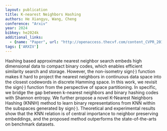 ```yaml
---
layout: publication
title: K-nearest Neighbors Hashing
authors: He Xiangyu, Wang, Cheng
conference: "Arxiv"
year: 2024
bibkey: he2024k
additional_links:
  - {name: "Paper", url: "http://openaccess.thecvf.com/content_CVPR_2019/papers/He_K-Nearest_Neighbors_Hashing_CVPR_2019_paper.pdf"}
tags: ['ARXIV']
---
```

<p>Hashing based approximate nearest neighbor search embeds high
dimensional data to compact binary codes, which enables efficient
similarity search and storage. However, the non-isometry sign(·)
function makes it hard to project the nearest neighbors in continuous
data space into the closest codewords in discrete Hamming space. In this
work, we revisit the sign(·) function from the perspective of space
partitioning. In specific, we bridge the gap between k-nearest neighbors
and binary hashing codes with Shannon entropy. We further propose a
novel K-Nearest Neighbors Hashing (KNNH) method to learn binary
representations from KNN within the subspaces generated by sign(·).
Theoretical and experimental results show that the KNN relation is of
central importance to neighbor preserving embeddings, and the proposed
method outperforms the state-of-the-arts on benchmark datasets.</p>
